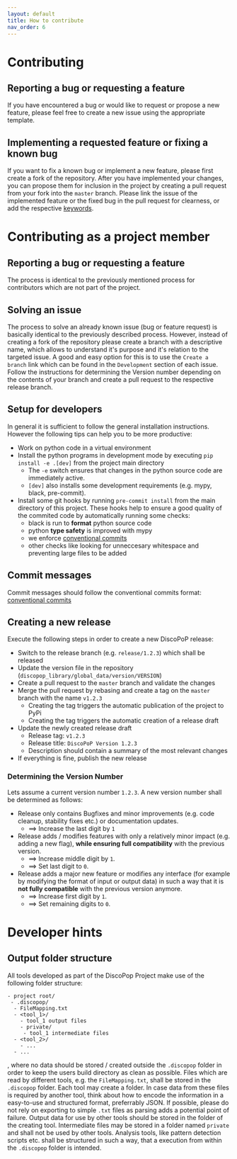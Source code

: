 ```yaml
---
layout: default
title: How to contribute
nav_order: 6
---
```


# Contributing
## Reporting a bug or requesting a feature
If you have encountered a bug or would like to request or propose a new feature, please feel free to create a new issue using the appropriate template.

## Implementing a requested feature or fixing a known bug
If you want to fix a known bug or implement a new feature, please first create a fork of the repository.
After you have implemented your changes, you can propose them for inclusion in the project by creating a pull request from your fork into the `master` branch.
Please link the issue of the implemented feature or the fixed bug in the pull request for clearness, or add the respective [keywords](https://docs.github.com/en/issues/tracking-your-work-with-issues/linking-a-pull-request-to-an-issue#linking-a-pull-request-to-an-issue-using-a-keyword#linking-a-pull-request-to-an-issue-using-a-keyword).

# Contributing as a project member
## Reporting a bug or requesting a feature
The process is identical to the previously mentioned process for contributors which are not part of the project.

## Solving an issue
The process to solve an already known issue (bug or feature request) is basically identical to the previously described process.
However, instead of creating a fork of the repository please create a branch with a descriptive name, which allows to understand it's purpose and it's relation to the targeted issue.
A good and easy option for this is to use the `Create a branch` link which can be found in the `Development` section of each issue.
Follow the instructions for determining the Version number depending on the contents of your branch and create a pull request to the respective release branch.

## Setup for developers
In general it is sufficient to follow the general installation instructions. However the following tips can help you to be more productive:
 - Work on python code in a virtual environment
 - Install the python programs in development mode by executing `pip install -e .[dev]` from the project main directory
   - The `-e` switch ensures that changes in the python source code are immediately active.
   - `[dev]` also installs some development requirements (e.g. mypy, black, pre-commit).
 - Install some git hooks by running `pre-commit install` from the main directory of this project. These hooks help to ensure a good quality of the commited code by automatically running some checks:
   - black is run to **format** python source code
   - python **type safety** is improved with mypy
   - we enforce [conventional commits](https://www.conventionalcommits.org/en/v1.0.0/)
   - other checks like looking for unneccesary whitespace and preventing large files to be added


## Commit messages
Commit messages should follow the conventional commits format: [conventional commits](https://www.conventionalcommits.org/en/v1.0.0/)

## Creating a new release
Execute the following steps in order to create a new DiscoPoP release:
- Switch to the release branch (e.g. `release/1.2.3`) which shall be released
- Update the version file in the repository (`discopop_library/global_data/version/VERSION`)
- Create a pull request to the `master` branch and validate the changes
- Merge the pull request by rebasing and create a tag on the `master` branch with the name `v1.2.3`
    - Creating the tag triggers the automatic publication of the project to PyPi
    - Creating the tag triggers the automatic creation of a release draft
- Update the newly created release draft
  - Release tag: `v1.2.3`
  - Release title: `DiscoPoP Version 1.2.3`
  - Description should contain a summary of the most relevant changes
- If everything is fine, publish the new release

### Determining the Version Number
Lets assume a current version number `1.2.3`.
A new version number shall be determined as follows:
* Release only contains Bugfixes and minor improvements (e.g. code cleanup, stability fixes etc.) or documentation updates.
    * ==> Increase the last digit by `1`
* Release adds / modifies features with only a relatively minor impact (e.g. adding a new flag), <b>while ensuring full compatibility</b> with the previous version.
    * ==> Increase middle digit by `1`.
    * ==> Set last digit to `0`.
* Release adds a major new feature or modifies any interface (for example by modifying the format of input or output data) in such a way that it is <b>not fully compatible</b> with the previous version anymore.
    * ==> Increase first digit by `1`.
    * ==> Set remaining digits to `0`.

# Developer hints
## Output folder structure
All tools developed as part of the DiscoPop Project make use of the following folder structure:
```
- project root/
 - .discopop/
  - FileMapping.txt
  - <tool_1>/
    - tool_1 output files
    - private/
     - tool_1 intermediate files
  - <tool_2>/
    - ...
  - ...
```
, where no data should be stored / created outside the `.discopop` folder in order to keep the users build directory as clean as possible.
Files which are read by different tools, e.g. the `FileMapping.txt`, shall be stored in the `.discopop` folder.
Each tool may create a folder. In case data from these files is required by another tool, think about how to encode the information in a easy-to-use and structured format, preferrably JSON. If possible, please do not rely on exporting to simple `.txt` files as parsing adds a potential point of failure.
Output data for use by other tools should be stored in the folder of the creating tool. Intermediate files may be stored in a folder named `private` and shall not be used by other tools.
Analysis tools, like pattern detection scripts etc. shall be structured in such a way, that a execution from within the `.discopop` folder is intended.
